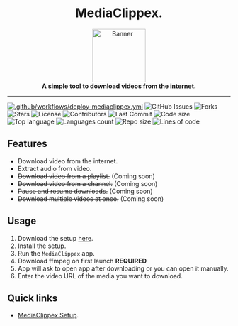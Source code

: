 ﻿<div align="center">
  <h1>MediaClippex.</h1>
  <img src="https://raw.githubusercontent.com/pitzzahh/MediaClippex/main/MediaClippex/Resources/Icon.ico" alt="Banner" width="120" />
  <br>  
  <b>A simple tool to download videos from the internet.</b>
</div>

___

[![.github/workflows/deploy-mediaclippex.yml](https://github.com/pitzzahh/MediaClippex/actions/workflows/deploy-mediaclippex.yml/badge.svg)](https://github.com/pitzzahh/MediaClippex/actions/workflows/deploy-mediaclippex.yml)
![GitHub Issues](https://img.shields.io/github/issues/pitzzahh/MediaClippex)
![Forks](https://img.shields.io/github/forks/pitzzahh/MediaClippex)
![Stars](https://img.shields.io/github/stars/pitzzahh/MediaClippex)
![License](https://img.shields.io/github/license/pitzzahh/MediaClippex)
![Contributors](https://img.shields.io/github/contributors/pitzzahh/MediaClippex)
![Last Commit](https://img.shields.io/github/last-commit/pitzzahh/MediaClippex)
![Code size](https://img.shields.io/github/languages/code-size/pitzzahh/MediaClippex)
![Top language](https://img.shields.io/github/languages/top/pitzzahh/MediaClippex)
![Languages count](https://img.shields.io/github/languages/count/pitzzahh/MediaClippex)
![Repo size](https://img.shields.io/github/repo-size/pitzzahh/MediaClippex)
![Lines of code](https://img.shields.io/tokei/lines/github/pitzzahh/MediaClippex?label=lines%20of%20code)
## Features

- Download video from the internet.
- Extract audio from video.
- ~~Download video from a playlist.~~ (Coming soon)
- ~~Download video from a channel.~~ (Coming soon)
- ~~Pause and resume downloads.~~ (Coming soon)
- ~~Download multiple videos at once.~~ (Coming soon)

## Usage

1. Download the setup [here](https://github.com/pitzzahh/MediaClippex/releases/download/1.2.14.39/MediaClippexSetup.exe).
2. Install the setup.
3. Run the `MediaClippex` app.
4. Download ffmpeg on first launch **REQUIRED**
5. App will ask to open app after downloading or you can open it manually.
6. Enter the video URL of the media you want to download.

## Quick links
- [MediaClippex Setup](https://github.com/pitzzahh/MediaClippex/releases/download/1.2.14.39/MediaClippexSetup.exe).
